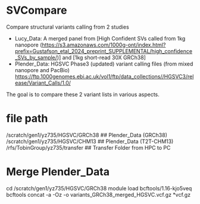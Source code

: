 # SVCompare
Compare structural variants calling from 2 studies
- Lucy_Data: A merged panel from [High Confident SVs called from 1kg nanopore (https://s3.amazonaws.com/1000g-ont/index.html?prefix=Gustafson_etal_2024_preprint_SUPPLEMENTAL/high_confidence_SVs_by_sample/)] and [1kg short-read 30X GRCh38]
- Plender_Data: HGSVC Phase3 (updated) variant calling files (from mixed nanopore and PacBio) https://ftp.1000genomes.ebi.ac.uk/vol1/ftp/data_collections//HGSVC3/release/Variant_Calls/1.0/

The goal is to compare these 2 variant lists in various aspects.

# file path
/scratch/gen1/yz735/HGSVC/GRCh38 ## Plender_Data (GRCh38)
/scratch/gen1/yz735/HGSVC/CHM13 ## Plender_Data (T2T-CHM13)
/rfs/TobinGroup/yz735/transfer ## Transfer Folder from HPC to PC


# Merge Plender_Data
cd /scratch/gen1/yz735/HGSVC/GRCh38
module load bcftools/1.16-kjo5veq
bcftools concat -a -Oz -o variants_GRCh38_merged_HGSVC.vcf.gz *vcf.gz
